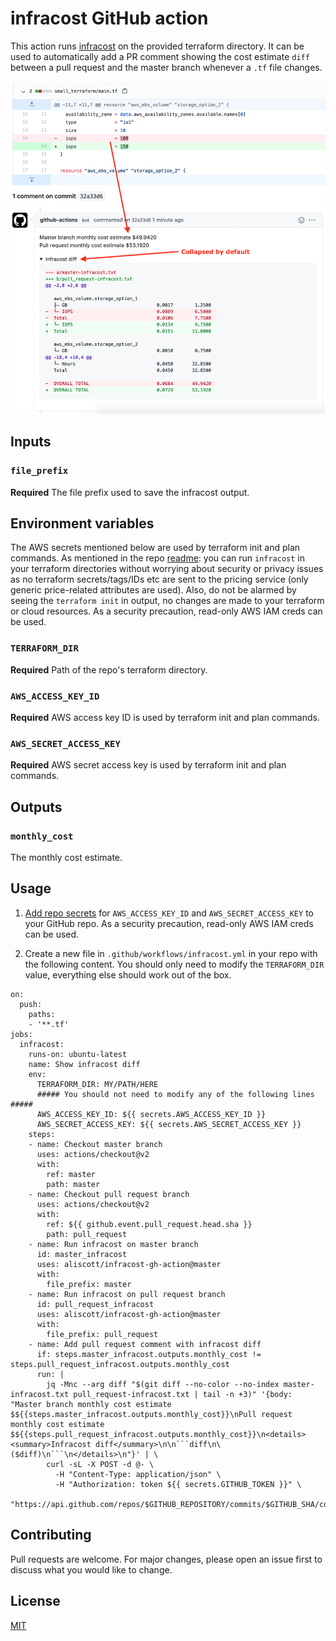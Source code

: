 # infracost GitHub action

This action runs [infracost](https://github.com/aliscott/infracost) on the provided terraform directory. It can be used to automatically add a PR comment showing the cost estimate `diff` between a pull request and the master branch whenever a `.tf` file changes.

<img src="diff_screenshot.png" width=557 alt="Example screenshot" />

## Inputs

### `file_prefix`

**Required** The file prefix used to save the infracost output.

## Environment variables

The AWS secrets mentioned below are used by terraform init and plan commands. As mentioned in the repo [readme](../../../README.md): you can run `infracost` in your terraform directories without worrying about security or privacy issues as no terraform secrets/tags/IDs etc are sent to the pricing service (only generic price-related attributes are used). Also, do not be alarmed by seeing the `terraform init` in output, no changes are made to your terraform or cloud resources. As a security precaution, read-only AWS IAM creds can be used.

### `TERRAFORM_DIR`

**Required** Path of the repo's terraform directory.

### `AWS_ACCESS_KEY_ID`

**Required** AWS access key ID is used by terraform init and plan commands.

### `AWS_SECRET_ACCESS_KEY`

**Required** AWS secret access key is used by terraform init and plan commands.

## Outputs

### `monthly_cost`

The monthly cost estimate.

## Usage

1. [Add repo secrets](https://docs.github.com/en/actions/configuring-and-managing-workflows/creating-and-storing-encrypted-secrets#creating-encrypted-secrets-for-a-repository) for `AWS_ACCESS_KEY_ID` and `AWS_SECRET_ACCESS_KEY` to your GitHub repo. As a security precaution, read-only AWS IAM creds can be used.

2. Create a new file in `.github/workflows/infracost.yml` in your repo with the following content. You should only need to modify the `TERRAFORM_DIR` value, everything else should work out of the box.
```
on:
  push:
    paths:
    - '**.tf'
jobs:
  infracost:
    runs-on: ubuntu-latest
    name: Show infracost diff
    env:
      TERRAFORM_DIR: MY/PATH/HERE
      ##### You should not need to modify any of the following lines #####
      AWS_ACCESS_KEY_ID: ${{ secrets.AWS_ACCESS_KEY_ID }}
      AWS_SECRET_ACCESS_KEY: ${{ secrets.AWS_SECRET_ACCESS_KEY }}
    steps:
    - name: Checkout master branch
      uses: actions/checkout@v2
      with:
        ref: master
        path: master
    - name: Checkout pull request branch
      uses: actions/checkout@v2
      with:
        ref: ${{ github.event.pull_request.head.sha }}
        path: pull_request
    - name: Run infracost on master branch
      id: master_infracost
      uses: aliscott/infracost-gh-action@master
      with:
        file_prefix: master
    - name: Run infracost on pull request branch
      id: pull_request_infracost
      uses: aliscott/infracost-gh-action@master
      with:
        file_prefix: pull_request
    - name: Add pull request comment with infracost diff
      if: steps.master_infracost.outputs.monthly_cost != steps.pull_request_infracost.outputs.monthly_cost
      run: |
        jq -Mnc --arg diff "$(git diff --no-color --no-index master-infracost.txt pull_request-infracost.txt | tail -n +3)" '{body: "Master branch monthly cost estimate $${{steps.master_infracost.outputs.monthly_cost}}\nPull request monthly cost estimate $${{steps.pull_request_infracost.outputs.monthly_cost}}\n<details><summary>Infracost diff</summary>\n\n```diff\n\($diff)\n```\n</details>\n"}' | \
        curl -sL -X POST -d @- \
          -H "Content-Type: application/json" \
          -H "Authorization: token ${{ secrets.GITHUB_TOKEN }}" \
          "https://api.github.com/repos/$GITHUB_REPOSITORY/commits/$GITHUB_SHA/comments"
```

## Contributing

Pull requests are welcome. For major changes, please open an issue first to discuss what you would like to change.

## License

[MIT](https://choosealicense.com/licenses/mit/)
